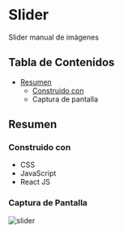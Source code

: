 # Slider
Slider manual de imágenes
## Tabla de Contenidos
- [Resumen](##Resumen)
  - [Construido con](###Construido-con)
  - Captura de pantalla
## Resumen
### Construido con
- CSS
- JavaScript
- React JS
### Captura de Pantalla
![slider](https://user-images.githubusercontent.com/26915529/211581902-a02a5b2b-8464-4b5a-ad57-e9441d6aaa0c.JPG)
